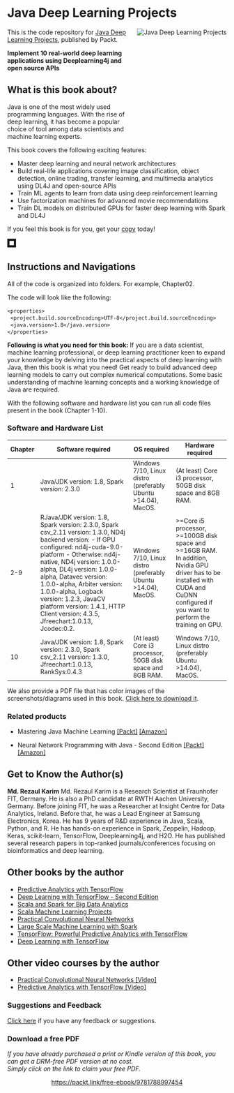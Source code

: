 


# Java Deep Learning Projects

<a href="https://www.packtpub.com/big-data-and-business-intelligence/java-deep-learning-projects?utm_source=github&utm_medium=repository&utm_campaign=9781788997454"><img src="https://dz13w8afd47il.cloudfront.net/sites/default/files/imagecache/ppv4_main_book_cover/10335_cover_1.png" alt="Java Deep Learning Projects" height="256px" align="right"></a>

This is the code repository for [Java Deep Learning Projects](https://www.packtpub.com/big-data-and-business-intelligence/java-deep-learning-projects?utm_source=github&utm_medium=repository&utm_campaign=9781788997454), published by Packt.

**Implement 10 real-world deep learning applications using Deeplearning4j and open source APIs**

## What is this book about?
Java is one of the most widely used programming languages. With the rise of deep learning, it has become a popular choice of tool among data scientists and machine learning experts.

This book covers the following exciting features:
* Master deep learning and neural network architectures
* Build real-life applications covering image classification, object detection, online trading, transfer learning, and multimedia analytics using DL4J and open-source APIs
* Train ML agents to learn from data using deep reinforcement learning
* Use factorization machines for advanced movie recommendations
* Train DL models on distributed GPUs for faster deep learning with Spark and DL4J

If you feel this book is for you, get your [copy](https://www.amazon.com/dp/178899745X) today! 

<a href="https://www.packtpub.com/?utm_source=github&utm_medium=banner&utm_campaign=GitHubBanner"><img src="https://raw.githubusercontent.com/PacktPublishing/GitHub/master/GitHub.png" 
alt="https://www.packtpub.com/" border="5" /></a>


## Instructions and Navigations
All of the code is organized into folders. For example, Chapter02.

The code will look like the following:
```
<properties>
 <project.build.sourceEncoding>UTF-8</project.build.sourceEncoding>
 <java.version>1.8</java.version>
</properties>
```

**Following is what you need for this book:**
If you are a data scientist, machine learning professional, or deep learning practitioner keen to expand your knowledge by delving into the practical aspects of deep learning with Java, then this book is what you need! Get ready to build advanced deep learning models to carry out complex numerical computations. Some basic understanding of machine learning concepts and a working knowledge of Java are required.

With the following software and hardware list you can run all code files present in the book (Chapter 1-10).

### Software and Hardware List

| Chapter  | Software required                   | OS required                        | Hardware required            |
| -------- | ------------------------------------| -----------------------------------|------------------------------|
| 1        | Java/JDK version: 1.8, Spark version: 2.3.0 | Windows 7/10, Linux distro (preferably Ubuntu >14.04), MacOS. |  (At least) Core i3 processor, 50GB disk space and 8GB RAM.|
| 2-9        | RJava/JDK version: 1.8, Spark version: 2.3.0, Spark csv_2.11 version: 1.3.0, ND4j backend version:  -	If GPU configured: nd4j-cuda-9.0-platform  -	Otherwise: nd4j-native, ND4j version: 1.0.0-alpha, DL4j version: 1.0.0-alpha, Datavec version: 1.0.0-alpha, Arbiter version: 1.0.0-alpha, Logback version: 1.2.3, JavaCV platform version: 1.4.1, HTTP Client version: 4.3.5, Jfreechart:1.0.13, Jcodec:0.2. | Windows 7/10, Linux distro (preferably Ubuntu >14.04), MacOS. | >=Core i5 processor, >=100GB disk space and >=16GB RAM. In addition, Nvidia GPU driver has to be installed with CUDA and CuDNN configured if you want to perform the training on GPU. |
|10   | Java/JDK version: 1.8, Spark version: 2.3.0, Spark csv_2.11 version: 1.3.0, Jfreechart:1.0.13, RankSys:0.4.3 | (At least) Core i3 processor, 50GB disk space and 8GB RAM.|Windows 7/10, Linux distro (preferably Ubuntu >14.04), MacOS.

We also provide a PDF file that has color images of the screenshots/diagrams used in this book. [Click here to download it](https://www.packtpub.com/sites/default/files/downloads/JavaDeepLearningProjects_ColorImages.pdf).

### Related products <Paste books from the Other books you may enjoy section>
* Mastering Java Machine Learning [[Packt]](https://www.packtpub.com/big-data-and-business-intelligence/mastering-java-machine-learning#utm_source=github&utm_medium=repository&utm_campaign=9781785880513) [[Amazon]](https://www.amazon.com/dp/1785880519)

* Neural Network Programming with Java - Second Edition [[Packt]](https://www.packtpub.com/big-data-and-business-intelligence/neural-network-programming-java-second-edition#utm_source=github&utm_medium=repository&utm_campaign=9781787126053) [[Amazon]](https://www.amazon.com/dp/1787126056)

## Get to Know the Author(s)
**Md. Rezaul Karim**
Md. Rezaul Karim is a Research Scientist at Fraunhofer FIT, Germany. He is also a PhD
candidate at RWTH Aachen University, Germany. Before joining FIT, he was a Researcher
at Insight Centre for Data Analytics, Ireland. Before that, he was a Lead Engineer at
Samsung Electronics, Korea.
He has 9 years of R&D experience in Java, Scala, Python, and R. He has hands-on
experience in Spark, Zeppelin, Hadoop, Keras, scikit-learn, TensorFlow, Deeplearning4j,
and H2O. He has published several research papers in top-ranked journals/conferences
focusing on bioinformatics and deep learning.


## Other books by the author
* [Predictive Analytics with TensorFlow](https://www.packtpub.com/big-data-and-business-intelligence/predictive-analytics-tensorflow)
* [Deep Learning with TensorFlow - Second Edition](https://www.packtpub.com/big-data-and-business-intelligence/deep-learning-tensorflow-second-edition)
* [Scala and Spark for Big Data Analytics](https://www.packtpub.com/big-data-and-business-intelligence/scala-and-spark-big-data-analytics)
* [Scala Machine Learning Projects](https://www.packtpub.com/big-data-and-business-intelligence/scala-machine-learning-projects)
* [Practical Convolutional Neural Networks](https://www.packtpub.com/big-data-and-business-intelligence/practical-convolutional-neural-networks)
* [Large Scale Machine Learning with Spark](https://www.packtpub.com/big-data-and-business-intelligence/large-scale-machine-learning-spark)
* [TensorFlow: Powerful Predictive Analytics with TensorFlow](https://www.packtpub.com/big-data-and-business-intelligence/tensorflow-powerful-predictive-analytics-tensorflow)
* [Deep Learning with TensorFlow](https://www.packtpub.com/big-data-and-business-intelligence/deep-learning-tensorflow)

## Other video courses by the author
* [Practical Convolutional Neural Networks [Video]](https://www.packtpub.com/big-data-and-business-intelligence/practical-convolutional-neural-networks-video)
* [Predictive Analytics with TensorFlow [Video]](https://www.packtpub.com/big-data-and-business-intelligence/predictive-analytics-tensorflow-video)

### Suggestions and Feedback
[Click here](https://docs.google.com/forms/d/e/1FAIpQLSdy7dATC6QmEL81FIUuymZ0Wy9vH1jHkvpY57OiMeKGqib_Ow/viewform) if you have any feedback or suggestions.
### Download a free PDF

 <i>If you have already purchased a print or Kindle version of this book, you can get a DRM-free PDF version at no cost.<br>Simply click on the link to claim your free PDF.</i>
<p align="center"> <a href="https://packt.link/free-ebook/9781788997454">https://packt.link/free-ebook/9781788997454 </a> </p>